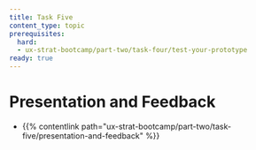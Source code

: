 ```yaml
---
title: Task Five
content_type: topic
prerequisites:
  hard:
  - ux-strat-bootcamp/part-two/task-four/test-your-prototype
ready: true
---
```


# Presentation and Feedback
- {{% contentlink path="ux-strat-bootcamp/part-two/task-five/presentation-and-feedback" %}}